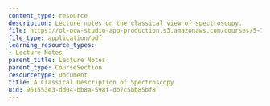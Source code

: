 ```yaml
---
content_type: resource
description: Lecture notes on the classical view of spectroscopy.
file: https://ol-ocw-studio-app-production.s3.amazonaws.com/courses/5-74-introductory-quantum-mechanics-ii-spring-2009/961553e3dd04bb8a598fdb7c5bb85bf8_MIT5_74s09_lec04_1.pdf
file_type: application/pdf
learning_resource_types:
- Lecture Notes
parent_title: Lecture Notes
parent_type: CourseSection
resourcetype: Document
title: A Classical Description of Spectroscopy
uid: 961553e3-dd04-bb8a-598f-db7c5bb85bf8
---
```

